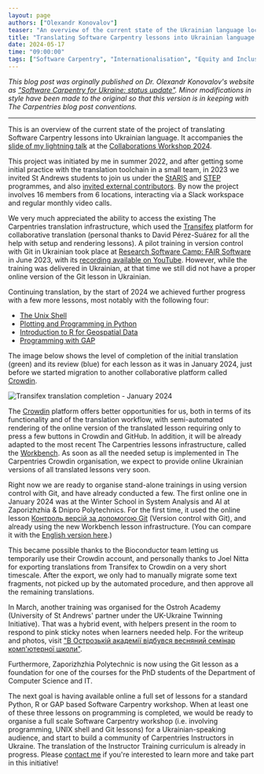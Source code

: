 ```yaml
---
layout: page
authors: ["Olexandr Konovalov"]
teaser: "An overview of the current state of the Ukrainian language localisation project initiated in 2022."
title: "Translating Software Carpentry lessons into Ukrainian language: a status update"
date: 2024-05-17
time: "09:00:00"
tags: ["Software Carpentry", "Internationalisation", "Equity and Inclusion", "Community"]
---
```


_This blog post was orginally published on Dr. Olexandr Konovalov's website as ["Software Carpentry for Ukraine: status update"](https://olexandr-konovalov.github.io/posts/2024/04/18/ukrainian-carpentry/). Minor modifications in style have been made to the original so that this version is in keeping with The Carpentries blog post conventions._  

-----------------------

This is an overview of the current state of the project of translating
Software Carpentry lessons into Ukrainian language. It accompanies the 
[slide of my lightning talk](https://zenodo.org/records/10995105) at the
[Collaborations Workshop 2024](https://www.software.ac.uk/workshop/collaborations-workshop-2024-cw24).

This project was initiated by me in summer 2022, and after getting some initial
practice with the translation toolchain in a small team, in 2023 we invited St Andrews students to join us under the 
[StARIS](https://www.st-andrews.ac.uk/students/academic/internships/staris/)
and [STEP](https://olexandr-konovalov.github.io/posts/2023/04/24/carpentries-step-up/)
programmes, and also [invited external contributors](https://olexandr-konovalov.github.io/posts/2023/03/28/carpentries-translation/).
By now the project involves 16 members from 6 locations, interacting via
a Slack workspace and regular monthly video calls.

We very much appreciated the ability to access the existing The Carpentries translation
infrastructure, which used the [Transifex](https://www.transifex.com/)
platform for collaborative translation (personal thanks to David Pérez-Suárez
for all the help with setup and rendering lessons). A pilot training in
version control with Git in Ukrainian took place at
[Research Software Camp: FAIR Software](https://www.eventbrite.co.uk/e/git-version-control-in-git-tickets-650799186887) in June 2023,
with its [recording available on YouTube](https://www.youtube.com/watch?v=RAaROljwy38).
However, while the training was delivered in Ukrainian, at that time
we still did not have a proper online version of the Git lesson in Ukrainian.

Continuing translation, by the start of 2024 we achieved further progress
with a few more lessons, most notably with the following four:
* [The Unix Shell](https://swcarpentry.github.io/shell-novice/)
* [Plotting and Programming in Python](https://swcarpentry.github.io/python-novice-gapminder/)
* [Introduction to R for Geospatial Data](https://datacarpentry.org/r-intro-geospatial/)
* [Programming with GAP](https://carpentries-incubator.github.io/gap-lesson/)

The image below shows the level of completion of the initial translation (green)
and its review (blue) for each lesson as it was in January 2024, just before we
started migration to another collaborative platform called [Crowdin](https://crowdin.com/).

![Transifex translation completion - January 2024](/blog/2024/05/Transifex-2024-01-31.png)

The [Crowdin](https://crowdin.com/) platform offers better opportunities
for us, both in terms of its functionality and of the translation workflow,
with semi-automated rendering of the online version of the translated lesson
requiring only to press a few buttons in Crowdin and GitHub. In addition,
it will be already adapted to the most recent The Carpentries
lessons infrastructure, called the [Workbench](https://carpentries.github.io/workbench/). 
As soon as all the needed setup is implemented in The Carpentries
Crowdin organisation, we expect to provide online Ukrainian versions of
all translated lessons very soon. 

Right now we are ready to organise stand-alone trainings
in using version control with Git, and have already conducted a few.
The first online one in January 2024 was at the Winter School in System Analysis
and AI at Zaporizhzhia & Dnipro Polytechnics. For the first time, it
used the online lesson [Контроль версій за допомогою Git](https://ukrainian-carpentries.github.io/git-novice/) (Version control
with Git), and already using the new Workbench lesson infrastructure. (You can compare it with the [English version here](https://swcarpentry.github.io/git-novice/).)

This became possible thanks to the Bioconductor team letting us temporarily use their
Crowdin account, and personally thanks to Joel Nitta for exporting translations
from Transifex to Crowdin on a very short timescale. After the export, we
only had to manually migrate some text fragments, not picked up by the automated
procedure, and then approve all the remaining translations.

In March, another training was organised for the Ostroh Academy
(University of St Andrews' partner under the UK-Ukraine Twinning Initiative).
That was a hybrid event, with helpers present in the room
to respond to pink sticky notes when learners needed help. For the writeup and photos, visit
["В Острозькій академії відбувся весняний семінар комп'ютерної школи"](https://www.oa.edu.ua/ua/info/news/2024/06-03-01).

Furthermore, Zaporizhzhia Polytechnic is now using the Git lesson as a
foundation for one of the courses for the PhD students of the Department
of Computer Science and IT.

The next goal is having available online a full set of lessons for a standard
Python, R or GAP based Software Carpentry workshop. When at least one of these
three lessons on programming is completed, we would be ready to organise a full scale
Software Carpentry workshop (i.e. involving programming, UNIX shell and Git lessons)
for a Ukrainian-speaking audience, and start to build a community of Carpentries
Instructors in Ukraine. The translation of the Instructor Training curriculum is already
in progress. Please [contact me](https://olexandr-konovalov.github.io/about.html) if you're interested to learn more and take part
in this initiative!
